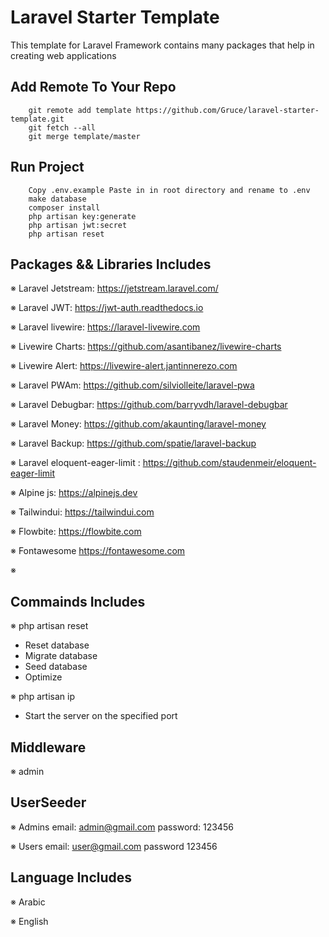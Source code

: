 # Laravel Starter Template

This template for Laravel Framework contains many packages that help in creating web applications
## Add Remote To Your Repo
```
    git remote add template https://github.com/Gruce/laravel-starter-template.git
    git fetch --all
    git merge template/master
```

## Run Project
```
    Copy .env.example Paste in in root directory and rename to .env
    make database
    composer install
    php artisan key:generate
    php artisan jwt:secret
    php artisan reset
```
## Packages && Libraries Includes

※ Laravel Jetstream: https://jetstream.laravel.com/

※ Laravel JWT: https://jwt-auth.readthedocs.io

※ Laravel livewire: https://laravel-livewire.com

※ Livewire Charts: https://github.com/asantibanez/livewire-charts

※ Livewire Alert: https://livewire-alert.jantinnerezo.com

※ Laravel PWAm: https://github.com/silviolleite/laravel-pwa

※ Laravel Debugbar: https://github.com/barryvdh/laravel-debugbar

※ Laravel Money:  https://github.com/akaunting/laravel-money

※ Laravel Backup: https://github.com/spatie/laravel-backup

※ Laravel eloquent-eager-limit : https://github.com/staudenmeir/eloquent-eager-limit

※ Alpine js: https://alpinejs.dev

※ Tailwindui: https://tailwindui.com

※ Flowbite: https://flowbite.com

※ Fontawesome https://fontawesome.com

※

## Commainds Includes

※ php artisan reset
- Reset database
- Migrate database
- Seed database
- Optimize


※ php artisan ip
- Start the server on the specified port


## Middleware
※ admin

## UserSeeder
※ Admins
    email: admin@gmail.com
    password: 123456
    
※ Users
    email: user@gmail.com
    password 123456


## Language Includes

※ Arabic

※ English






